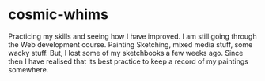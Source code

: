 # cosmic-whims
Practicing my skills and seeing how I have improved. I am still going through the Web development course. Painting Sketching, mixed media stuff, some wacky stuff. But, I lost some of my sketchbooks a few weeks ago. Since then I have realised that its best practice to keep a record of my paintings somewhere.
